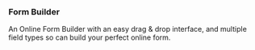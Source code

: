 ### Form Builder

An Online Form Builder with an easy drag & drop interface, and multiple field types so can build your perfect online form.